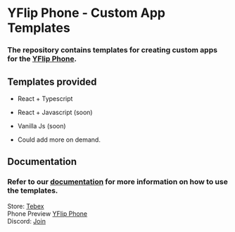# YFlip Phone - Custom App Templates

### The repository contains templates for creating custom apps for the [YFlip Phone](https://www.yflip-phone.com/).

## Templates provided

- React + Typescript
- React + Javascript (soon)
- Vanilla Js (soon)

- Could add more on demand.

## Documentation

### Refer to our [documentation](https://docs.yflip-phone.com/custom-apps) for more information on how to use the templates.

Store: [Tebex](https://scripts.teamsgg.dev/)  
Phone Preview [YFlip Phone](https://yflip-phone.com/)  
Discord: [Join](https://discord.gg/cfxwhm6p5z)
